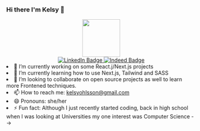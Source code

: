 ### Hi there I'm Kelsy 👋

<div id="header" align="center">
  <img src="https://media.giphy.com/media/zhYSVCirREeIZtONCI/giphy.gif" width="100"/>
</div>

<div id="badges" align="center">
  <a href="your-linkedin-URL">
    <img src="https://img.shields.io/badge/LinkedIn-blue?style=for-the-badge&logo=linkedin&logoColor=white" alt="LinkedIn Badge"/>
  </a>
  <a href="your-youtube-URL">
    <img src="https://img.shields.io/badge/Indeed-red?style=for-the-badge&logo=indeed&logoColor=white" alt="Indeed Badge"/>
  </a>
</div

- 🔭 I’m currently working on some React.j/Next.js projects
- 🌱 I’m currently learning how to use Next.js, Tailwind and SASS
- 👯 I’m looking to collaborate on open source projects as well to learn more Frontened techniques.
- 📫 How to reach me: kelsyohlsson@gmail.com
- 😄 Pronouns: she/her
- ⚡ Fun fact: Although I just recently started coding, back in high school when I was looking at Universities my one interest was Computer Science
-->
